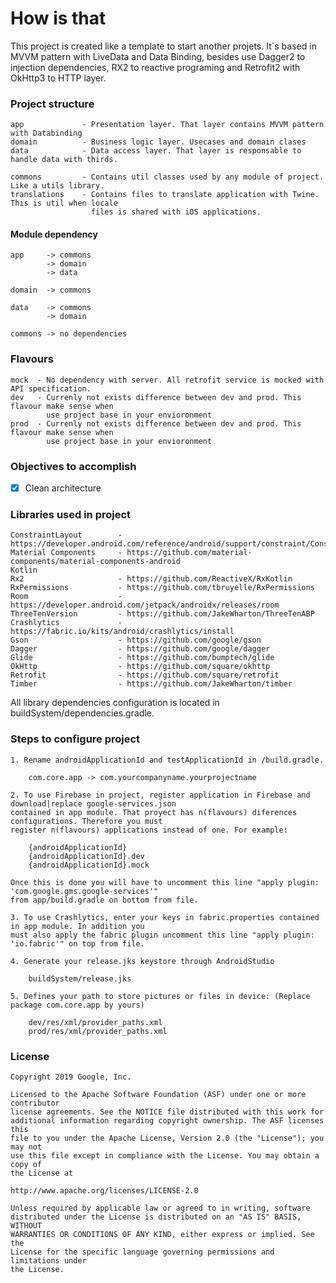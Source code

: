 # How is that

This project is created like a template to start another projets. It`s based in MVVM pattern with LiveData and Data Binding, besides use Dagger2 to injection dependencies, RX2 to reactive programing and Retrofit2 with OkHttp3 to HTTP layer.
        
### Project structure    

    app             - Presentation layer. That layer contains MVVM pattern with Databinding
    domain          - Business logic layer. Usecases and domain clases
    data            - Data access layer. That layer is responsable to handle data with thirds.
    
    commons         - Contains util classes used by any module of project. Like a utils library.
    translations    - Contains files to translate application with Twine. This is util when locale 
                      files is shared with iOS applications.

#### Module dependency

    app     -> commons
            -> domain
            -> data
    
    domain  -> commons
    
    data    -> commons
            -> domain
    
    commons -> no dependencies

### Flavours

    mock  - No dependency with server. All retrofit service is mocked with API specification.
    dev   - Currenly not exists difference between dev and prod. This flavour make sense when 
            use project base in your envioronment
    prod  - Currenly not exists difference between dev and prod. This flavour make sense when 
            use project base in your envioronment

### Objectives to accomplish

- [x] Clean architecture
        

### Libraries used in project

    ConstraintLayout        - https://developer.android.com/reference/android/support/constraint/ConstraintLayout
    Material Components     - https://github.com/material-components/material-components-android
    Kotlin
    Rx2                     - https://github.com/ReactiveX/RxKotlin
    RxPermissions           - https://github.com/tbruyelle/RxPermissions
    Room                    - https://developer.android.com/jetpack/androidx/releases/room
    ThreeTenVersion         - https://github.com/JakeWharton/ThreeTenABP
    Crashlytics             - https://fabric.io/kits/android/crashlytics/install
    Gson                    - https://github.com/google/gson
    Dagger                  - https://github.com/google/dagger
    Glide                   - https://github.com/bumptech/glide
    OkHttp                  - https://github.com/square/okhttp
    Retrofit                - https://github.com/square/retrofit
    Timber                  - https://github.com/JakeWharton/timber

All library dependencies configuration is located in buildSystem/dependencies.gradle.

### Steps to configure project

    1. Rename androidApplicationId and testApplicationId in /build.gradle.
    
        com.core.app -> com.yourcompanyname.yourprojectname

    2. To use Firebase in project, register application in Firebase and download|replace google-services.json 
    contained in app module. That proyect has n(flavours) diferences configurations. Therefore you must 
    register n(flavours) applications instead of one. For example:

        {androidApplicationId}
        {androidApplicationId}.dev
        {androidApplicationId}.mock
        
    Once this is done you will have to uncomment this line "apply plugin: 'com.google.gms.google-services'" 
    from app/build.gradle on bottom from file.

    3. To use Crashlytics, enter your keys in fabric.properties contained in app module. In addition you 
    must also apply the fabric plugin uncomment this line "apply plugin: 'io.fabric'" on top from file.

    4. Generate your release.jks keystore through AndroidStudio
    
        buildSystem/release.jks
    
    5. Defines your path to store pictures or files in device: (Replace package com.core.app by yours)

        dev/res/xml/provider_paths.xml
        prod/res/xml/provider_paths.xml

### License

    Copyright 2019 Google, Inc.

    Licensed to the Apache Software Foundation (ASF) under one or more contributor
    license agreements. See the NOTICE file distributed with this work for
    additional information regarding copyright ownership. The ASF licenses this
    file to you under the Apache License, Version 2.0 (the "License"); you may not
    use this file except in compliance with the License. You may obtain a copy of
    the License at

    http://www.apache.org/licenses/LICENSE-2.0

    Unless required by applicable law or agreed to in writing, software
    distributed under the License is distributed on an "AS IS" BASIS, WITHOUT
    WARRANTIES OR CONDITIONS OF ANY KIND, either express or implied. See the
    License for the specific language governing permissions and limitations under
    the License.

